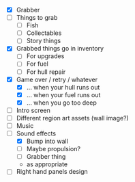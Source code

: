 -   [x] Grabber
-   [ ] Things to grab
    -   [ ] Fish
    -   [ ] Collectables
    -   [ ] Story things
-   [x] Grabbed things go in inventory
    -   [ ] For upgrades
    -   [ ] For fuel
    -   [ ] For hull repair
-   [x] Game over / retry / whatever
    -   [x] ... when your hull runs out
    -   [x] ... when your fuel runs out
    -   [x] ... when you go too deep
-   [ ] Intro screen
-   [ ] Different region art assets (wall image?)
-   [ ] Music
-   [ ] Sound effects
    -   [x] Bump into wall
    -   [ ] Maybe propulsion?
    -   [ ] Grabber thing
    -   as appropriate
-   [ ] Right hand panels design
